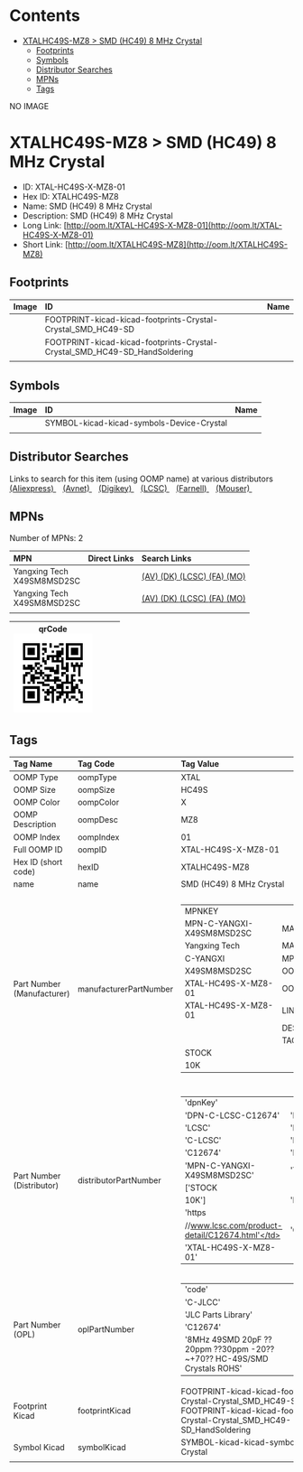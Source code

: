 



Contents
========

* [XTALHC49S-MZ8 > SMD (HC49) 8 MHz Crystal](#xtalhc49s-mz8--smd-hc49-8-mhz-crystal)
	* [Footprints](#footprints)
	* [Symbols](#symbols)
	* [Distributor Searches](#distributor-searches)
	* [MPNs](#mpns)
	* [Tags](#tags)
  
NO IMAGE  
# XTALHC49S-MZ8 > SMD (HC49) 8 MHz Crystal

- ID: XTAL-HC49S-X-MZ8-01
- Hex ID: XTALHC49S-MZ8
- Name: SMD (HC49) 8 MHz Crystal
- Description: SMD (HC49) 8 MHz Crystal
- Long Link: [http://oom.lt/XTAL-HC49S-X-MZ8-01](http://oom.lt/XTAL-HC49S-X-MZ8-01)
- Short Link: [http://oom.lt/XTALHC49S-MZ8](http://oom.lt/XTALHC49S-MZ8)

## Footprints
  

|Image|ID|Name|
| :--- | :--- | :--- |
||FOOTPRINT-kicad-kicad-footprints-Crystal-Crystal_SMD_HC49-SD||
||FOOTPRINT-kicad-kicad-footprints-Crystal-Crystal_SMD_HC49-SD_HandSoldering||
||||

## Symbols
  

|Image|ID|Name|
| :--- | :--- | :--- |
|![]()|SYMBOL-kicad-kicad-symbols-Device-Crystal||
||||

## Distributor Searches
  
Links to search for this item (using OOMP name) at various distributors  
[(Aliexpress) ](https://www.aliexpress.com/wholesale?SearchText=1117SMD+HC49+8+MHz+Crystal)&nbsp;&nbsp;&nbsp;[(Avnet) ](https://www.avnet.com/shop/us/search/SMD+HC49+8+MHz+Crystal)&nbsp;&nbsp;&nbsp;[(Digikey) ](https://www.digikey.co.uk/en/products/result?s=SMD+HC49+8+MHz+Crystal)&nbsp;&nbsp;&nbsp;[(LCSC) ](https://www.lcsc.com/search?q=SMD+HC49+8+MHz+Crystal)&nbsp;&nbsp;&nbsp;[(Farnell) ](https://uk.farnell.com/search?st=SMD+HC49+8+MHz+Crystal)&nbsp;&nbsp;&nbsp;[(Mouser) ](https://www.mouser.com/c/?q=SMD+HC49+8+MHz+Crystal)&nbsp;&nbsp;&nbsp;
## MPNs
  
Number of MPNs: 2  

|MPN|Direct Links|Search Links|
| :--- | :--- | :--- |
|Yangxing Tech<br>X49SM8MSD2SC||[(AV) ](https://www.avnet.com/shop/us/search/X49SM8MSD2SC)[(DK) ](https://www.digikey.co.uk/products/en?keywords=X49SM8MSD2SC)[(LCSC) ](https://www.lcsc.com/search?q=X49SM8MSD2SC)[(FA) ](https://uk.farnell.com/search?st=X49SM8MSD2SC)[(MO) ](https://www.mouser.com/c/?q=X49SM8MSD2SC)|
|Yangxing Tech<br>X49SM8MSD2SC||[(AV) ](https://www.avnet.com/shop/us/search/X49SM8MSD2SC)[(DK) ](https://www.digikey.co.uk/products/en?keywords=X49SM8MSD2SC)[(LCSC) ](https://www.lcsc.com/search?q=X49SM8MSD2SC)[(FA) ](https://uk.farnell.com/search?st=X49SM8MSD2SC)[(MO) ](https://www.mouser.com/c/?q=X49SM8MSD2SC)|
||||
  

|qrCode<br>[![](https://raw.githubusercontent.com/oomlout/oomlout_OOMP_parts_V2/main/XTAL/HC49S/X/MZ8/01/qrCode_140.png)](https://github.com/oomlout/oomlout_OOMP_parts_V2/tree/main/XTAL/HC49S/X/MZ8/01/qrCode.png)||||
| :---: | :---: | :---: | :---: |

## Tags
  

|Tag Name|Tag Code|Tag Value|
| :--- | :--- | :--- |
|OOMP Type|oompType|XTAL|
|OOMP Size|oompSize|HC49S|
|OOMP Color|oompColor|X|
|OOMP Description|oompDesc|MZ8|
|OOMP Index|oompIndex|01|
|Full OOMP ID|oompID|XTAL-HC49S-X-MZ8-01|
|Hex ID (short code)|hexID|XTALHC49S-MZ8|
|name|name|SMD (HC49) 8 MHz Crystal|
|Part Number (Manufacturer)|manufacturerPartNumber|<table><tr><td>MPNKEY</td></tr><tr><td> MPN-C-YANGXI-X49SM8MSD2SC</td><td> MANUFACTURER</td></tr><tr><td> Yangxing Tech</td><td> MANUCODE</td></tr><tr><td> C-YANGXI</td><td> MPN</td></tr><tr><td> X49SM8MSD2SC</td><td> OOMPIDPARTIAL</td></tr><tr><td> XTAL-HC49S-X-MZ8-01</td><td> OOMPID</td></tr><tr><td> XTAL-HC49S-X-MZ8-01</td><td> LINK</td></tr><tr><td> </td><td> DESCRIPTION</td></tr><tr><td> </td><td> TAGS</td></tr><tr><td> STOCK</td></tr><tr><td>10K</td></tr></table></td><td> <table><tr><td>MPNKEY</td></tr><tr><td> MPN-C-YANGXI-X49SM8MSD2SC</td><td> MANUFACTURER</td></tr><tr><td> Yangxing Tech</td><td> MANUCODE</td></tr><tr><td> C-YANGXI</td><td> MPN</td></tr><tr><td> X49SM8MSD2SC</td><td> OOMPIDPARTIAL</td></tr><tr><td> XTAL-HC49S-X-MZ8-01</td><td> OOMPID</td></tr><tr><td> XTAL-HC49S-X-MZ8-01</td><td> LINK</td></tr><tr><td> </td><td> DESCRIPTION</td></tr><tr><td> </td><td> TAGS</td></tr><tr><td> STOCK</td></tr><tr><td>10K</td></tr></table>|
|Part Number (Distributor)|distributorPartNumber|<table><tr><td>'dpnKey'</td></tr><tr><td> 'DPN-C-LCSC-C12674'</td><td> 'DISTRIBUTOR'</td></tr><tr><td> 'LCSC'</td><td> 'DISTRCODE'</td></tr><tr><td> 'C-LCSC'</td><td> 'DPN'</td></tr><tr><td> 'C12674'</td><td> 'MPN'</td></tr><tr><td> 'MPN-C-YANGXI-X49SM8MSD2SC'</td><td> 'TAGS'</td></tr><tr><td> ['STOCK</td></tr><tr><td>10K']</td><td> 'LINK'</td></tr><tr><td> 'https</td></tr><tr><td>//www.lcsc.com/product-detail/C12674.html'</td><td> 'OOMPID'</td></tr><tr><td> 'XTAL-HC49S-X-MZ8-01'</td></tr></table>|
|Part Number (OPL)|oplPartNumber|<table><tr><td>'code'</td></tr><tr><td> 'C-JLCC'</td><td> 'name'</td></tr><tr><td> 'JLC Parts Library'</td><td> 'partID'</td></tr><tr><td> 'C12674'</td><td> 'partName'</td></tr><tr><td> '8MHz 49SMD 20pF ??20ppm ??30ppm -20??~+70?? HC-49S/SMD  Crystals ROHS'</td></tr></table>|
|Footprint Kicad|footprintKicad|FOOTPRINT-kicad-kicad-footprints-Crystal-Crystal_SMD_HC49-SD, FOOTPRINT-kicad-kicad-footprints-Crystal-Crystal_SMD_HC49-SD_HandSoldering|
|Symbol Kicad|symbolKicad|SYMBOL-kicad-kicad-symbols-Device-Crystal|
||||
